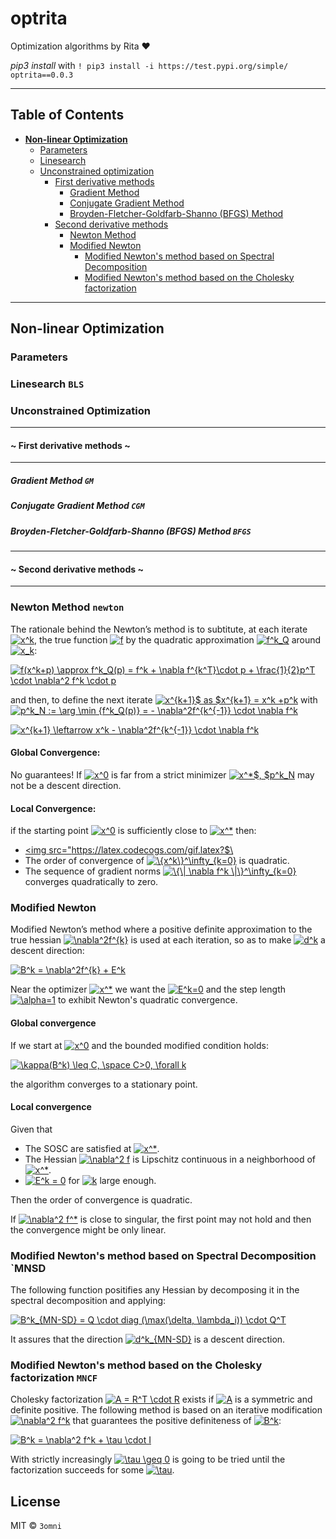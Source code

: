 # optrita 
Optimization algorithms by Rita ♥️

*pip3 install* with `! pip3 install -i https://test.pypi.org/simple/ optrita==0.0.3` 
<hr>

## Table of Contents
- [**Non-linear Optimization**](#non-linear-optimization)
    - [Parameters](#parameters)
    - [Linesearch](#linesearch-bls)
    - [Unconstrained optimization](#uncontrained-optimization)
        - [First derivative methods](#first-derivative-methods)
            - [Gradient Method](#gradient-method-gm)
            - [Conjugate Gradient Method](#conjugate-gradient-method-cgm)
            - [Broyden-Fletcher-Goldfarb-Shanno (BFGS) Method](#broyden-fletcher-goldfarb-shanno-bfgs-method-bfgs)
        - [Second derivative methods](#second-deriavtive-methods)
            - [Newton Method](#newton-method-newton)
            - [Modified Newton](#modified-newton)
                - [Modified Newton's method based on Spectral Decomposition](#modified-newtons-method-based-on-spectral-decomposition-mnsd)
                - [Modified Newton's method based on the Cholesky factorization](#modified-newtons-method-based-on-the-cholesky-factorization-mncf)
<hr>

## Non-linear Optimization

### Parameters

### Linesearch `BLS`

### Unconstrained Optimization
<hr>

#### ~ First derivative methods ~
<hr>

##### Gradient Method `GM`

##### Conjugate Gradient Method `CGM`

##### Broyden-Fletcher-Goldfarb-Shanno (BFGS) Method `BFGS`
<hr>

#### ~ Second derivative methods ~
<hr>

### Newton Method `newton`
The rationale behind the Newton’s method is to subtitute, at each iterate <a href="https://www.codecogs.com/eqnedit.php?latex=x^k" target="_blank"><img src="https://latex.codecogs.com/gif.latex?x^k" title="x^k" /></a>, the true function <a href="https://www.codecogs.com/eqnedit.php?latex=f" target="_blank"><img src="https://latex.codecogs.com/gif.latex?f" title="f" /></a> by the quadratic approximation <a href="https://www.codecogs.com/eqnedit.php?latex=f^k_Q" target="_blank"><img src="https://latex.codecogs.com/gif.latex?f^k_Q" title="f^k_Q" /></a> around <a href="https://www.codecogs.com/eqnedit.php?latex=x_k" target="_blank"><img src="https://latex.codecogs.com/gif.latex?x_k" title="x_k" /></a>:

<a href="https://www.codecogs.com/eqnedit.php?latex=f(x^k&plus;p)&space;\approx&space;f^k_Q(p)&space;=&space;f^k&space;&plus;&space;\nabla&space;f^{k^T}\cdot&space;p&space;&plus;&space;\frac{1}{2}p^T&space;\cdot&space;\nabla^2&space;f^k&space;\cdot&space;p" target="_blank"><img src="https://latex.codecogs.com/gif.latex?f(x^k&plus;p)&space;\approx&space;f^k_Q(p)&space;=&space;f^k&space;&plus;&space;\nabla&space;f^{k^T}\cdot&space;p&space;&plus;&space;\frac{1}{2}p^T&space;\cdot&space;\nabla^2&space;f^k&space;\cdot&space;p" title="f(x^k+p) \approx f^k_Q(p) = f^k + \nabla f^{k^T}\cdot p + \frac{1}{2}p^T \cdot \nabla^2 f^k \cdot p" /></a>

and then, to define the next iterate <a href="https://www.codecogs.com/eqnedit.php?latex=x^{k&plus;1}$&space;as&space;$x^{k&plus;1}&space;=&space;x^k&space;&plus;p^k" target="_blank"><img src="https://latex.codecogs.com/gif.latex?x^{k&plus;1}$&space;as&space;$x^{k&plus;1}&space;=&space;x^k&space;&plus;p^k" title="x^{k+1}$ as $x^{k+1} = x^k +p^k" /></a> with <a href="https://www.codecogs.com/eqnedit.php?latex=p^k_N&space;:=&space;\arg&space;\min&space;{f^k_Q(p)}&space;=&space;-&space;\nabla^2f^{k^{-1}}&space;\cdot&space;\nabla&space;f^k" target="_blank"><img src="https://latex.codecogs.com/gif.latex?p^k_N&space;:=&space;\arg&space;\min&space;{f^k_Q(p)}&space;=&space;-&space;\nabla^2f^{k^{-1}}&space;\cdot&space;\nabla&space;f^k" title="p^k_N := \arg \min {f^k_Q(p)} = - \nabla^2f^{k^{-1}} \cdot \nabla f^k" /></a>

<a href="https://www.codecogs.com/eqnedit.php?latex=x^{k&plus;1}&space;\leftarrow&space;x^k&space;-&space;\nabla^2f^{k^{-1}}&space;\cdot&space;\nabla&space;f^k" target="_blank"><img src="https://latex.codecogs.com/gif.latex?x^{k&plus;1}&space;\leftarrow&space;x^k&space;-&space;\nabla^2f^{k^{-1}}&space;\cdot&space;\nabla&space;f^k" title="x^{k+1} \leftarrow x^k - \nabla^2f^{k^{-1}} \cdot \nabla f^k" /></a>

#### Global Convergence:

No guarantees! If <a href="https://www.codecogs.com/eqnedit.php?latex=x^0" target="_blank"><img src="https://latex.codecogs.com/gif.latex?x^0" title="x^0" /></a> is far from a strict minimizer <a href="https://www.codecogs.com/eqnedit.php?latex=x^*$,&space;$p^k_N" target="_blank"><img src="https://latex.codecogs.com/gif.latex?x^*$,&space;$p^k_N" title="x^*$, $p^k_N" /></a> may not be a descent direction.

#### Local Convergence:
if the starting point <a href="https://www.codecogs.com/eqnedit.php?latex=x^0" target="_blank"><img src="https://latex.codecogs.com/gif.latex?x^0" title="x^0" /></a> is sufficiently close to <a href="https://www.codecogs.com/eqnedit.php?latex=x^*" target="_blank"><img src="https://latex.codecogs.com/gif.latex?x^*" title="x^*" /></a> then:
+ <a href="https://www.codecogs.com/eqnedit.php?latex=$\{x^k\}&space;\rightarrow&space;x^*$" target="_blank"><img src="https://latex.codecogs.com/gif.latex?$\
+ The order of convergence of <a href="https://www.codecogs.com/eqnedit.php?latex=\{x^k\}^\infty_{k=0}" target="_blank"><img src="https://latex.codecogs.com/gif.latex?\{x^k\}^\infty_{k=0}" title="\{x^k\}^\infty_{k=0}" /></a> is quadratic.
+ The sequence of gradient norms <a href="https://www.codecogs.com/eqnedit.php?latex=\{\|&space;\nabla&space;f^k&space;\|\}^\infty_{k=0}" target="_blank"><img src="https://latex.codecogs.com/gif.latex?\{\|&space;\nabla&space;f^k&space;\|\}^\infty_{k=0}" title="\{\| \nabla f^k \|\}^\infty_{k=0}" /></a> converges quadratically to zero.

### Modified Newton
Modified Newton’s method where a positive definite approximation to the true hessian <a href="https://www.codecogs.com/eqnedit.php?latex=\nabla^2f^{k}" target="_blank"><img src="https://latex.codecogs.com/gif.latex?\nabla^2f^{k}" title="\nabla^2f^{k}" /></a> is used at each iteration, so as to make <a href="https://www.codecogs.com/eqnedit.php?latex=d^k" target="_blank"><img src="https://latex.codecogs.com/gif.latex?d^k" title="d^k" /></a> a descent direction:

<a href="https://www.codecogs.com/eqnedit.php?latex=B^k&space;=&space;\nabla^2f^{k}&space;&plus;&space;E^k" target="_blank"><img src="https://latex.codecogs.com/gif.latex?B^k&space;=&space;\nabla^2f^{k}&space;&plus;&space;E^k" title="B^k = \nabla^2f^{k} + E^k" /></a>

Near the optimizer <a href="https://www.codecogs.com/eqnedit.php?latex=x^*" target="_blank"><img src="https://latex.codecogs.com/gif.latex?x^*" title="x^*" /></a> we want the <a href="https://www.codecogs.com/eqnedit.php?latex=E^k=0" target="_blank"><img src="https://latex.codecogs.com/gif.latex?E^k=0" title="E^k=0" /></a> and the step length <a href="https://www.codecogs.com/eqnedit.php?latex=\alpha=1" target="_blank"><img src="https://latex.codecogs.com/gif.latex?\alpha=1" title="\alpha=1" /></a> to exhibit Newton's quadratic convergence.

#### Global convergence
If we start at <a href="https://www.codecogs.com/eqnedit.php?latex=x^0" target="_blank"><img src="https://latex.codecogs.com/gif.latex?x^0" title="x^0" /></a> and the bounded modified condition holds:

<a href="https://www.codecogs.com/eqnedit.php?latex=\kappa(B^k)&space;\leq&space;C,&space;\space&space;C>0,&space;\forall&space;k" target="_blank"><img src="https://latex.codecogs.com/gif.latex?\kappa(B^k)&space;\leq&space;C,&space;\space&space;C>0,&space;\forall&space;k" title="\kappa(B^k) \leq C, \space C>0, \forall k" /></a>

the algorithm converges to a stationary point.

#### Local convergence
Given that
+ The SOSC are satisfied at <a href="https://www.codecogs.com/eqnedit.php?latex=x^*" target="_blank"><img src="https://latex.codecogs.com/gif.latex?x^*" title="x^*" /></a>.
+ The Hessian <a href="https://www.codecogs.com/eqnedit.php?latex=\nabla^2&space;f" target="_blank"><img src="https://latex.codecogs.com/gif.latex?\nabla^2&space;f" title="\nabla^2 f" /></a> is Lipschitz continuous in a neighborhood of <a href="https://www.codecogs.com/eqnedit.php?latex=x^*" target="_blank"><img src="https://latex.codecogs.com/gif.latex?x^*" title="x^*" /></a>.
+ <a href="https://www.codecogs.com/eqnedit.php?latex=E^k&space;=&space;0" target="_blank"><img src="https://latex.codecogs.com/gif.latex?E^k&space;=&space;0" title="E^k = 0" /></a> for <a href="https://www.codecogs.com/eqnedit.php?latex=k" target="_blank"><img src="https://latex.codecogs.com/gif.latex?k" title="k" /></a> large enough.

Then the order of convergence is quadratic. 

If <a href="https://www.codecogs.com/eqnedit.php?latex=\nabla^2&space;f^*" target="_blank"><img src="https://latex.codecogs.com/gif.latex?\nabla^2&space;f^*" title="\nabla^2 f^*" /></a> is close to singular, the first point may not hold and then the convergence might be only linear.

### Modified Newton's method based on Spectral Decomposition `MNSD
The following function positifies any Hessian by decomposing it in the spectral decomposition and applying:

<a href="https://www.codecogs.com/eqnedit.php?latex=B^k_{MN-SD}&space;=&space;Q&space;\cdot&space;diag&space;(\max(\delta,&space;\lambda_i))&space;\cdot&space;Q^T" target="_blank"><img src="https://latex.codecogs.com/gif.latex?B^k_{MN-SD}&space;=&space;Q&space;\cdot&space;diag&space;(\max(\delta,&space;\lambda_i))&space;\cdot&space;Q^T" title="B^k_{MN-SD} = Q \cdot diag (\max(\delta, \lambda_i)) \cdot Q^T" /></a>

It assures that the direction <a href="https://www.codecogs.com/eqnedit.php?latex=d^k_{MN-SD}" target="_blank"><img src="https://latex.codecogs.com/gif.latex?d^k_{MN-SD}" title="d^k_{MN-SD}" /></a> is a descent direction.

### Modified Newton's method based on the Cholesky factorization `MNCF`
Cholesky factorization <a href="https://www.codecogs.com/eqnedit.php?latex=A&space;=&space;R^T&space;\cdot&space;R" target="_blank"><img src="https://latex.codecogs.com/gif.latex?A&space;=&space;R^T&space;\cdot&space;R" title="A = R^T \cdot R" /></a> exists if <a href="https://www.codecogs.com/eqnedit.php?latex=A" target="_blank"><img src="https://latex.codecogs.com/gif.latex?A" title="A" /></a> is a symmetric and definite positive. The following method is based on an iterative modification <a href="https://www.codecogs.com/eqnedit.php?latex=\nabla^2&space;f^k" target="_blank"><img src="https://latex.codecogs.com/gif.latex?\nabla^2&space;f^k" title="\nabla^2 f^k" /></a> that guarantees the positive definiteness of <a href="https://www.codecogs.com/eqnedit.php?latex=B^k" target="_blank"><img src="https://latex.codecogs.com/gif.latex?B^k" title="B^k" /></a>:

<a href="https://www.codecogs.com/eqnedit.php?latex=B^k&space;=&space;\nabla^2&space;f^k&space;&plus;&space;\tau&space;\cdot&space;I" target="_blank"><img src="https://latex.codecogs.com/gif.latex?B^k&space;=&space;\nabla^2&space;f^k&space;&plus;&space;\tau&space;\cdot&space;I" title="B^k = \nabla^2 f^k + \tau \cdot I" /></a>

With strictly increasingly <a href="https://www.codecogs.com/eqnedit.php?latex=\tau&space;\geq&space;0" target="_blank"><img src="https://latex.codecogs.com/gif.latex?\tau&space;\geq&space;0" title="\tau \geq 0" /></a> is going to be tried until the factorization succeeds for some <a href="https://www.codecogs.com/eqnedit.php?latex=\tau" target="_blank"><img src="https://latex.codecogs.com/gif.latex?\tau" title="\tau" /></a>.

## License

MIT © `3omni`
